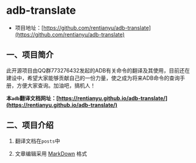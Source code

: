 # adb-translate

- 项目地址：[https://github.com/rentianyu/adb-translate](https://github.com/rentianyu/adb-translate)

## 一、项目简介

此开源项目由QQ群773276432发起的ADB有关命令的翻译及其使用，目前还在建设中，希望大家能够贡献自己的一份力量，使之成为将来ADB命令的查询手册，方便大家查询。加油吧，搞机人！

**本`adb`翻译文档网址：[https://rentianyu.github.io/adb-translate/](https://rentianyu.github.io/adb-translate/)**

## 二、项目介绍

1. 翻译文档在`posts`中

2. 文章编辑采用 [MarkDown](https://www.jianshu.com/p/fdb5cbdaf244) 格式
